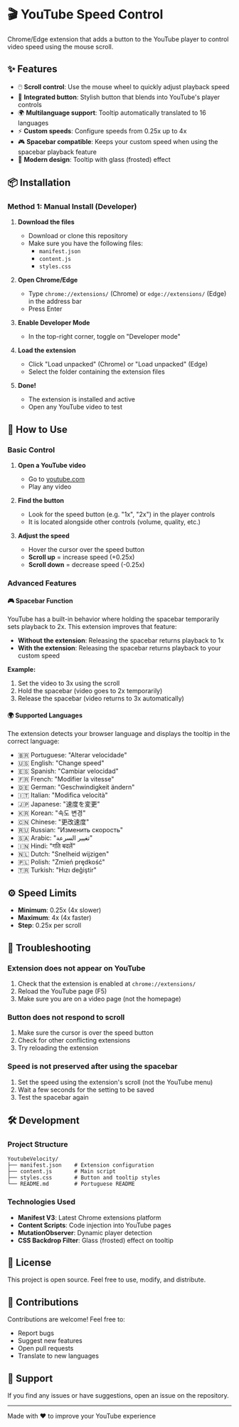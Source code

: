 # 🎬 YouTube Speed Control

Chrome/Edge extension that adds a button to the YouTube player to control video speed using the mouse scroll.

## ✨ Features

- 🖱️ **Scroll control**: Use the mouse wheel to quickly adjust playback speed
- 🎯 **Integrated button**: Stylish button that blends into YouTube's player controls
- 🌍 **Multilanguage support**: Tooltip automatically translated to 16 languages
- ⚡ **Custom speeds**: Configure speeds from 0.25x up to 4x
- 🎮 **Spacebar compatible**: Keeps your custom speed when using the spacebar playback feature
- 💎 **Modern design**: Tooltip with glass (frosted) effect

## 📦 Installation

### Method 1: Manual Install (Developer)

1. **Download the files**
   - Download or clone this repository
   - Make sure you have the following files:
     - `manifest.json`
     - `content.js`
     - `styles.css`

2. **Open Chrome/Edge**
   - Type `chrome://extensions/` (Chrome) or `edge://extensions/` (Edge) in the address bar
   - Press Enter

3. **Enable Developer Mode**
   - In the top-right corner, toggle on "Developer mode"

4. **Load the extension**
   - Click "Load unpacked" (Chrome) or "Load unpacked" (Edge)
   - Select the folder containing the extension files

5. **Done!**
   - The extension is installed and active
   - Open any YouTube video to test

## 🎯 How to Use

### Basic Control

1. **Open a YouTube video**
   - Go to [youtube.com](https://youtube.com)
   - Play any video

2. **Find the button**
   - Look for the speed button (e.g. "1x", "2x") in the player controls
   - It is located alongside other controls (volume, quality, etc.)

3. **Adjust the speed**
   - Hover the cursor over the speed button
   - **Scroll up** = increase speed (+0.25x)
   - **Scroll down** = decrease speed (-0.25x)

### Advanced Features

#### 🎮 Spacebar Function

YouTube has a built-in behavior where holding the spacebar temporarily sets playback to 2x. This extension improves that feature:

- **Without the extension**: Releasing the spacebar returns playback to 1x
- **With the extension**: Releasing the spacebar returns playback to your custom speed

**Example:**
1. Set the video to 3x using the scroll
2. Hold the spacebar (video goes to 2x temporarily)
3. Release the spacebar (video returns to 3x automatically)

#### 🌍 Supported Languages

The extension detects your browser language and displays the tooltip in the correct language:

- 🇧🇷 Portuguese: "Alterar velocidade"
- 🇺🇸 English: "Change speed"
- 🇪🇸 Spanish: "Cambiar velocidad"
- 🇫🇷 French: "Modifier la vitesse"
- 🇩🇪 German: "Geschwindigkeit ändern"
- 🇮🇹 Italian: "Modifica velocità"
- 🇯🇵 Japanese: "速度を変更"
- 🇰🇷 Korean: "속도 변경"
- 🇨🇳 Chinese: "更改速度"
- 🇷🇺 Russian: "Изменить скорость"
- 🇸🇦 Arabic: "تغيير السرعة"
- 🇮🇳 Hindi: "गति बदलें"
- 🇳🇱 Dutch: "Snelheid wijzigen"
- 🇵🇱 Polish: "Zmień prędkość"
- 🇹🇷 Turkish: "Hızı değiştir"

## ⚙️ Speed Limits

- **Minimum**: 0.25x (4x slower)
- **Maximum**: 4x (4x faster)
- **Step**: 0.25x per scroll

## 🔧 Troubleshooting

### Extension does not appear on YouTube

1. Check that the extension is enabled at `chrome://extensions/`
2. Reload the YouTube page (F5)
3. Make sure you are on a video page (not the homepage)

### Button does not respond to scroll

1. Make sure the cursor is over the speed button
2. Check for other conflicting extensions
3. Try reloading the extension

### Speed is not preserved after using the spacebar

1. Set the speed using the extension's scroll (not the YouTube menu)
2. Wait a few seconds for the setting to be saved
3. Test the spacebar again

## 🛠️ Development

### Project Structure

```
YoutubeVelocity/
├── manifest.json    # Extension configuration
├── content.js       # Main script
├── styles.css       # Button and tooltip styles
└── README.md        # Portuguese README
```

### Technologies Used

- **Manifest V3**: Latest Chrome extensions platform
- **Content Scripts**: Code injection into YouTube pages
- **MutationObserver**: Dynamic player detection
- **CSS Backdrop Filter**: Glass (frosted) effect on tooltip

## 📝 License

This project is open source. Feel free to use, modify, and distribute.

## 🤝 Contributions

Contributions are welcome! Feel free to:
- Report bugs
- Suggest new features
- Open pull requests
- Translate to new languages

## 📧 Support

If you find any issues or have suggestions, open an issue on the repository.

---

Made with ❤️ to improve your YouTube experience
